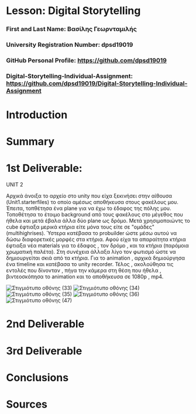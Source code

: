 # Lesson: Digital Storytelling

### First and Last Name: Βασίλης Γεωρνταμιλής 
### University Registration Number: dpsd19019
### GitHub Personal Profile: https://github.com/dpsd19019
### Digital-Storytelling-Individual-Assignment:  https://github.com/dpsd19019/Digital-Storytelling-Individual-Assignment 

# Introduction



# Summary


# 1st Deliverable: 

UNIT 2

Αρχικά  άνοιξα το αρχείο στο unity που είχα ξεκινήσει στην αίθουσα (Unit1.starterfiles) το οποίο αμέσως αποθήκευσα στους φακέλους μου. Έπειτα, τοπθέτησα ένα plane για να έχω το έδαφος της πόλης μου. Τοποθέτησα το έτοιμο background από τους φακέλους στο μέγεθος που ήθελα και μετά έβαλα άλλα δύο plane ως δρόμο. Μετά χρησιμοποιώντς το cube έφτιαξα μερικά κτήρια είτε μόνα τους είτε σε "ομάδες" (multihighrises).  Ύστερα κατέβασα το probuilder ώστε μέσω αυτού να δώσω διαφορετικές μορφές στα κτήρια. Αφού είχα τα απαραίτητα κτήρια έφτιαξα νέα materials για το έδαφος , τον δρόμο , και τα κτήρια (παρόμοια χρωματική παλέτα). Στη συνέχεια άλλαξα λίγο τον φωτισμό ώστε να δημιουργείται σκιά από τα κτήρια. Για το animation , αρχικά δημιούργησα ένα timeline και κατέβασα το unity recorder. Τέλος , ακολούθησα τις εντολές που δίνονταν , πήγα την κάμερα στη θέση που ήθελα , βιντεοσκόπησα το animation και το αποθήκευσα σε 1080p , mp4. 

![Στιγμιότυπο οθόνης (33)](https://user-images.githubusercontent.com/100956175/225052577-899f1c05-73cd-4bb6-a52d-f364894b9b22.png)
![Στιγμιότυπο οθόνης (34)](https://user-images.githubusercontent.com/100956175/225054082-9dce6325-c75b-4041-b6c9-4d4ca2820a83.png)
![Στιγμιότυπο οθόνης (35)](https://user-images.githubusercontent.com/100956175/225054237-e91e0cb3-ca2b-4051-aa4b-935925f500a9.png)
![Στιγμιότυπο οθόνης (36)](https://user-images.githubusercontent.com/100956175/225054323-a5f5fdab-a86d-48e4-9397-c2ff8ce61fc0.png)
![Στιγμιότυπο οθόνης (47)](https://user-images.githubusercontent.com/100956175/225054387-9ab8d819-7b78-46e9-bf08-7049218abc0f.png)



# 2nd Deliverable


# 3rd Deliverable 


# Conclusions


# Sources
